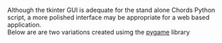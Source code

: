 Although the tkinter GUI is adequate for the stand alone Chords Python script, a more polished interface may be appropriate for a web based application. <br>
Below are are two variations created usimg the <a href="https://github.com/pygame/pygame">pygame</a> library</br> 
